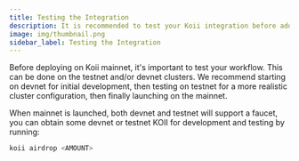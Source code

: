 ```yaml
---
title: Testing the Integration
description: It is recommended to test your Koii integration before adding it to your exchange.
image: img/thumbnail.png
sidebar_label: Testing the Integration
---
```


Before deploying on Koii mainnet, it's important to test your workflow. This can be done on the testnet and/or devnet clusters. We recommend starting on devnet for initial development, then testing on testnet for a more realistic cluster configuration, then finally launching on the mainnet.

<!-- TODO: Update when mainnet launched -->
When mainnet is launched, both devnet and testnet will support a faucet, you can obtain some devnet or testnet KOII for development and testing by running:

```sh
koii airdrop <AMOUNT>
```
